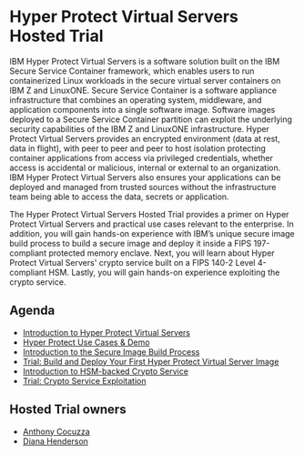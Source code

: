 # Hyper Protect Virtual Servers Hosted Trial

IBM Hyper Protect Virtual Servers is a software solution built on the IBM Secure Service Container framework, which enables users to run containerized Linux workloads in the secure virtual server containers on IBM Z and LinuxONE. Secure Service Container is a software appliance infrastructure that combines an operating system, middleware, and application components into a single software image. Software images deployed to a Secure Service Container partition can exploit the underlying security capabilities of the IBM Z and LinuxONE infrastructure. Hyper Protect Virtual Servers provides an encrypted environment (data at rest, data in flight), with peer to peer and peer to host isolation protecting container applications from access via privileged credentials, whether access is accidental or malicious, internal or external to an organization. IBM Hyper Protect Virtual Servers also ensures your applications can be deployed and managed from trusted sources without the infrastructure team being able to access the data, secrets or application.

The Hyper Protect Virtual Servers Hosted Trial provides a primer on Hyper Protect Virtual Servers and practical use cases relevant to the enterprise. In addition, you will gain hands-on experience with IBM’s unique secure image build process to build a secure image and deploy it inside a FIPS 197-compliant protected memory enclave. Next, you will learn about Hyper Protect Virtual Servers' crypto service built on a FIPS 140-2 Level 4-compliant HSM. Lastly, you will gain hands-on experience exploiting the crypto service.

## Agenda
* [Introduction to Hyper Protect Virtual Servers](HPVS-Intro.pdf)
* [Hyper Protect Use Cases & Demo](HPVS-Intro.pdf)
* [Introduction to the Secure Image Build Process](securebuild-lab/overview.md)
* [Trial: Build and Deploy Your First Hyper Protect Virtual Server Image](securebuild-lab/overview.md)
* [Introduction to HSM-backed Crypto Service](GREP11-Intro.pdf)
* [Trial: Crypto Service Exploitation](grep11-lab/overview.md)

## Hosted Trial owners
* [Anthony Cocuzza](mailto:amcocuzz@us.ibm.com)
* [Diana Henderson](mailto:dmhender@us.ibm.com)
